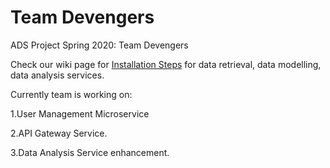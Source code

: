 # Team Devengers
ADS Project Spring 2020: Team Devengers


Check our wiki page for [Installation Steps](https://github.com/airavata-courses/devengers/wiki/Installation-steps-for-all-the-services) for data retrieval, data modelling, data analysis services.


Currently team is working on:

1.User Management Microservice

2.API Gateway Service.

3.Data Analysis Service enhancement.

